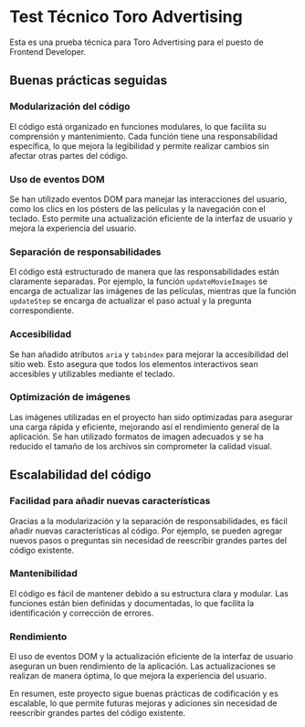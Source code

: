 # Test Técnico Toro Advertising

Esta es una prueba técnica para Toro Advertising para el puesto de Frontend Developer.

## Buenas prácticas seguidas

### Modularización del código

El código está organizado en funciones modulares, lo que facilita su comprensión y mantenimiento. Cada función tiene una responsabilidad específica, lo que mejora la legibilidad y permite realizar cambios sin afectar otras partes del código.

### Uso de eventos DOM

Se han utilizado eventos DOM para manejar las interacciones del usuario, como los clics en los pósters de las películas y la navegación con el teclado. Esto permite una actualización eficiente de la interfaz de usuario y mejora la experiencia del usuario.

### Separación de responsabilidades

El código está estructurado de manera que las responsabilidades están claramente separadas. Por ejemplo, la función `updateMovieImages` se encarga de actualizar las imágenes de las películas, mientras que la función `updateStep` se encarga de actualizar el paso actual y la pregunta correspondiente.

### Accesibilidad

Se han añadido atributos `aria` y `tabindex` para mejorar la accesibilidad del sitio web. Esto asegura que todos los elementos interactivos sean accesibles y utilizables mediante el teclado.

### Optimización de imágenes

Las imágenes utilizadas en el proyecto han sido optimizadas para asegurar una carga rápida y eficiente, mejorando así el rendimiento general de la aplicación. Se han utilizado formatos de imagen adecuados y se ha reducido el tamaño de los archivos sin comprometer la calidad visual.

## Escalabilidad del código

### Facilidad para añadir nuevas características

Gracias a la modularización y la separación de responsabilidades, es fácil añadir nuevas características al código. Por ejemplo, se pueden agregar nuevos pasos o preguntas sin necesidad de reescribir grandes partes del código existente.

### Mantenibilidad

El código es fácil de mantener debido a su estructura clara y modular. Las funciones están bien definidas y documentadas, lo que facilita la identificación y corrección de errores.

### Rendimiento

El uso de eventos DOM y la actualización eficiente de la interfaz de usuario aseguran un buen rendimiento de la aplicación. Las actualizaciones se realizan de manera óptima, lo que mejora la experiencia del usuario.

En resumen, este proyecto sigue buenas prácticas de codificación y es escalable, lo que permite futuras mejoras y adiciones sin necesidad de reescribir grandes partes del código existente.
